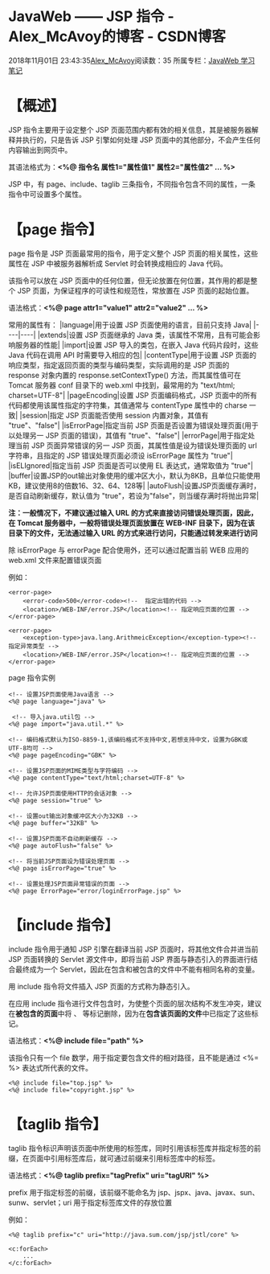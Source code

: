 # JavaWeb —— JSP 指令 - Alex_McAvoy的博客 - CSDN博客





2018年11月01日 23:43:35[Alex_McAvoy](https://me.csdn.net/u011815404)阅读数：35
所属专栏：[JavaWeb 学习笔记](https://blog.csdn.net/column/details/34361.html)









# 【概述】

JSP 指令主要用于设定整个 JSP 页面范围内都有效的相关信息，其是被服务器解释并执行的，只是告诉 JSP 引擎如何处理 JSP 页面中的其他部分，不会产生任何内容输出到网页中。

其语法格式为：**<%@ 指令名 属性1="属性值1" 属性2="属性值2" ... %>**

JSP 中，有 page、include、taglib 三条指令，不同指令包含不同的属性，一条指令中可设置多个属性。

# 【page 指令】

page 指令是 JSP 页面最常用的指令，用于定义整个 JSP 页面的相关属性，这些属性在 JSP 中被服务器解析成 Servlet 时会转换成相应的 Java 代码。

该指令可以放在 JSP 页面中的任何位置，但无论放置在何位置，其作用的都是整个 JSP 页面，为保证程序的可读性和规范性，常放置在 JSP 页面的起始位置。

语法格式：**<%@ page attr1="value1" attr2="value2" ... %>**

常用的属性有：
|language|用于设置 JSP 页面使用的语言，目前只支持 Java|
|----|----|
|extends|设置 JSP 页面继承的 Java 类，该属性不常用，且有可能会影响服务器的性能|
|import|设置 JSP 导入的类包，在嵌入 Java 代码片段时，这些 Java 代码在调用 API 时需要导入相应的包|
|contentType|用于设置 JSP 页面的响应类型，指定返回页面的类型与编码类型，实际调用的是 JSP 页面的 response 对象内置的 response.setContextType() 方法，而其属性值可在 Tomcat 服务器 conf 目录下的 web.xml 中找到，最常用的为 "text/html; charset=UTF-8"|
|pageEncoding|设置 JSP 页面编码格式，JSP 页面中的所有代码都使用该属性指定的字符集，其值通常与 contentType 属性中的 charse 一致|
|session|指定 JSP 页面能否使用 session 内置对象，其值有 "true"、"false"|
|isErrorPage|指定当前 JSP 页面是否设置为错误处理页面(用于以处理另一 JSP 页面的错误)，其值有 "true"、"false"|
|errorPage|用于指定处理当前 JSP 页面异常错误的另一 JSP 页面，其属性值是设为错误处理页面的 url 字符串，且指定的 JSP 错误处理页面必须设 isErrorPage 属性为 "true"|
|isELIgnored|指定当前 JSP 页面是否可以使用 EL 表达式，通常取值为 "true"|
|buffer|设置JSP的out输出对象使用的缓冲区大小，默认为8KB，且单位只能使用KB，建议使用8的倍数16、32、64、128等|
|autoFlush|设置JSP页面缓存满时，是否自动刷新缓存，默认值为 "true"，若设为"false"，则当缓存满时将抛出异常|

**注：一般情况下，不建议通过输入 URL 的方式来直接访问错误处理页面，因此，在 Tomcat 服务器中，一般将错误处理页面放置在 WEB-INF 目录下，因为在该目录下的文件，无法通过输入 URL 的方式来进行访问，只能通过转发来进行访问**

除 isErrorPage 与 errorPage 配合使用外，还可以通过配置当前 WEB 应用的 web.xml 文件来配置错误页面

例如：

```
<error-page>
    <error-code>500</error-code><!--  指定出错的代码 -->
    <location>/WEB-INF/error.JSP</location><!-- 指定响应页面的位置 -->
</error-page>

<error-page>
    <exception-type>java.lang.ArithmeicException</exception-type><!-- 指定异常类型 -->
    <location>/WEB-INF/error.JSP</location><!-- 指定响应页面的位置 -->
</error-page>
```

page 指令实例

```
<!-- 设置JSP页面使用Java语言 -->
<%@ page language="java" %>    

 <!-- 导入java.util包 -->
<%@ page import="java.util.*" %>   

<!-- 编码格式默认为ISO-8859-1,该编码格式不支持中文,若想支持中文，设置为GBK或UTF-8均可 -->
<%@ page pageEncoding="GBK" %>    

<!-- 设置JSP页面的MIME类型与字符编码 -->
<%@ page contentType="text/html;charset=UTF-8" %>    

<!-- 允许JSP页面使用HTTP的会话对象 -->
<%@ page session="true" %>

<!-- 设置out输出对象缓冲区大小为32KB -->
<%@ page buffer="32KB" %>

<!-- 设置JSP页面不自动刷新缓存 -->
<%@ page autoFlush="false" %>

<!-- 将当前JSP页面设为错误处理页面 -->
<%@ page isErrorPage="true" %>

<!-- 设置处理JSP页面异常错误的页面 -->
<%@ page ErrorPage="error/loginErrorPage.jsp" %>
```

# 【include 指令】

include 指令用于通知 JSP 引擎在翻译当前 JSP 页面时，将其他文件合并进当前 JSP 页面转换的 Servlet 源文件中，即将当前 JSP 界面与静态引入的界面进行结合最终成为一个 Servlet，因此在包含和被包含的文件中不能有相同名称的变量。

用 include 指令将文件插入 JSP 页面的方式称为静态引入。

在应用 include 指令进行文件包含时，为使整个页面的层次结构不发生冲突，建议在**被包含的页面**中将 <html>、<body> 等标记删除，因为在**包含该页面的文件**中已指定了这些标记。

语法格式：**<%@ include file="path" %>**

该指令只有一个 file 数学，用于指定要包含文件的相对路径，且不能是通过 <%= %> 表达式所代表的文件。

```
<%@ include file="top.jsp" %>
<%@ include file="copyright.jsp" %>
```

# 【taglib 指令】

taglib 指令标识声明该页面中所使用的标签库，同时引用该标签库并指定标签的前缀，在页面中引用标签库后，就可通过前缀来引用标签库中的标签。

语法格式：**<%@ taglib prefix="tagPrefix" uri="tagURI" %>**

prefix 用于指定标签的前缀，该前缀不能命名为 jsp、jspx、java、javax、sun、sunw、servlet；uri 用于指定标签库文件的存放位置

例如：

```
<%@ taglib prefix="c" uri="http://java.sum.com/jsp/jstl/core" %>

<c:forEach>
    ...
</c:forEach>
```





